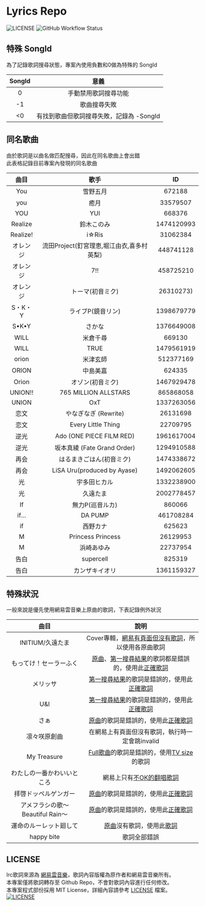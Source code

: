# Lyrics Repo

![LICENSE](https://img.shields.io/github/license/jim60105/Lyrics?style=for-the-badge)
![GitHub Workflow Status](https://img.shields.io/github/workflow/status/jim60105/Lyrics/Fetch%20Lyrics?style=for-the-badge)

## 特殊 SongId

為了記錄歌詞搜尋狀態，專案內使用負數和0做為特殊的 SongId

| SongId |                  意義                   |
|:------:|:-------------------------------------:|
|   0    |          手動禁用歌詞搜尋功能           |
|   -1   |              歌曲搜尋失敗               |
|   <0   | 有找到歌曲但歌詞搜尋失敗，記錄為 -SongId |

## 同名歌曲

由於歌詞是以曲名做匹配搜尋，因此在同名歌曲上會出錯\
此表格記錄目前專案內發現的同名歌曲

|   曲目   |                   歌手                    |     ID     |
|:--------:|:-----------------------------------------:|:----------:|
|   You    |                 雪野五月                  |   672188   |
|   you    |                   癒月                    |  33579507  |
|   YOU    |                    YUI                    |   668376   |
| Realize  |                  鈴木このみ                  | 1474120993 |
| Realize! |                   i☆Ris                   |  31062384  |
|   オレンジ   | 流田Project(釘宮理恵,堀江由衣,喜多村英梨) | 448741128  |
|   オレンジ   |                    7!!                    | 458725210  |
|   オレンジ   |                トーマ(初音ミク)                | 26310273)  |
|  S・K・Y   |               ライブP(鏡音リン)                | 1398679779 |
|  S•K•Y   |                    さかな                    | 1376649008 |
|   WILL   |                 米倉千尋                  |   669130   |
|   WILL   |                   TRUE                    | 1479561919 |
|  orion   |                 米津玄師                  | 512377169  |
|  ORION   |                 中島美嘉                  |   624335   |
|  Orion   |                オゾン(初音ミク)                | 1467929478 |
| UNION!!  |           765 MILLION ALLSTARS            | 865868058  |
|  UNION   |                    OxT                    | 1337263056 |
|   恋文   |              やなぎなぎ (Rewrite)              |  26131698  |
|   恋文   |            Every Little Thing             |  22709795  |
|   逆光   |         Ado (ONE PIECE FILM RED)          | 1961617004 |
|   逆光   |        坂本真綾 (Fate Grand Order)        | 1294910588 |
|   再会   |              はるまきごはん(初音ミク)              | 1474338672 |
|   再会   |        LiSA Uru(produced by Ayase)        | 1492062605 |
|    光    |                 宇多田ヒカル                 | 1332238900 |
|    光    |                  久遠たま                   | 2002778457 |
|    If    |               無力P(巡音ルカ)               |   860066   |
|  if...   |                  DA PUMP                  | 461708284  |
|    if    |                  西野カナ                   |   625623   |
|    M     |             Princess Princess             |  26129953  |
|    M     |                  浜崎あゆみ                  |  22737954  |
|   告白   |                 supercell                 |   825319   |
|   告白   |                  カンザキイオリ                  | 1361159327 |

## 特殊狀況

一般來說是優先使用網易雲音樂上原曲的歌詞，下表記錄例外狀況

|           曲目           |                                                                                             說明                                                                                              |
|:------------------------:|:-------------------------------------------------------------------------------------------------------------------------------------------------------------------------------------------:|
|      INITIUM/久遠たま      |                                                Cover專輯，[網易有頁面但沒有歌詞](https://music.163.com/#/album?id=149898107)，所以使用各原曲歌詞                                                |
|       もってけ！セーラーふく        | [原曲](https://music.163.com/#/song?id=1440363252)、[第一搜尋結果](https://music.163.com/#/song?id=4919429)的歌詞都是錯誤的，使用此[正確歌詞](https://music.163.com/api/song/media?id=28892268) |
|           メリッサ           |                            [第一搜尋結果](https://music.163.com/#/song?id=28272046)的歌詞是錯誤的，使用此[正確歌詞](https://music.163.com/api/song/media?id=799457)                            |
|           U&I            |                          [第一搜尋結果](https://music.163.com/#/song?id=22803891)的歌詞是錯誤的，使用此[正確歌詞](https://music.163.com/api/song/media?id=1317091851)                          |
|            さぁ            |                               [原曲](https://music.163.com/#/song?id=32288465)的歌詞是錯誤的，使用此[正確歌詞](https://music.163.com/api/song/media?id=29191482)                               |
|       凛々咲原創曲        |                                                                        在網易上有頁面但沒有歌詞，執行時一定會跳invalid                                                                         |
|       My Treasure        |                               [Full歌曲](https://music.163.com/#/song?id=28838509)的歌詞是錯誤的，使用[TV size](https://music.163.com/#/song?id=29418475)的歌詞                                |
|     わたしの一番かわいいところ      |                                                            網易上只有[不OK的翻唱歌詞](https://music.163.com/#/song?id=1975358032)                                                             |
|       拝啓ドッペルゲンガー       |                                  [原曲](https://music.163.com/#/song?id=484058936)的歌詞是錯誤的，使用此[正確歌詞](https://music.163.com/#/song?id=524152940)                                  |
| アメフラシの歌～Beautiful Rain～ |                                  [原曲](https://music.163.com/#/song?id=28528452)的歌詞是錯誤的，使用此[正確歌詞](https://music.163.com/#/song?id=1374105336)                                  |
|      運命のルーレット廻して      |                                        [原曲](https://music.163.com/#/song?id=677555)沒有歌詞，使用此[歌詞](https://music.163.com/#/song?id=1498982330)                                        |
|        happy bite        |                                                                                         歌詞全部錯誤                                                                                          |

## LICENSE

lrc歌詞來源為 [網易雲音樂](https://music.163.com/)，歌詞內容版權為原作者和網易雲音樂所有。\
本專案僅將歌詞轉存至 Github Repo，不會對歌詞內容進行任何修改。\
本專案程式部份採用 MIT License，詳細內容請參考 [LICENSE](/LICENSE) 檔案。\
[![LICENSE](https://img.shields.io/github/license/jim60105/Lyrics?style=for-the-badge)
](/LICENSE)
